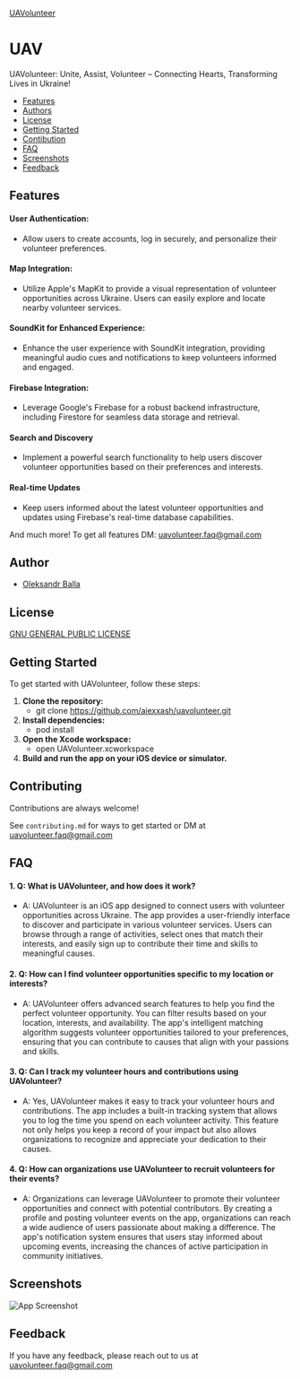 [UAVolunteer](UAV/UAV-images/Header.png)

# UAV

UAVolunteer: Unite, Assist, Volunteer – Connecting Hearts, Transforming Lives in Ukraine!


* [Features](#Features)
* [Authors](#Authors)
* [License](#License)
* [Getting Started](#Getting-Started)
* [Contibution](#Contibution)
* [FAQ](#FAQ)
* [Screenshots](#Screenshots)
* [Feedback](#Feedback)

## Features

#### User Authentication:
- Allow users to create accounts, log in securely, and personalize their volunteer preferences.
#### Map Integration:
- Utilize Apple's MapKit to provide a visual representation of volunteer opportunities across Ukraine. Users can easily explore and locate nearby volunteer services.
#### SoundKit for Enhanced Experience:
- Enhance the user experience with SoundKit integration, providing meaningful audio cues and notifications to keep volunteers informed and engaged.
#### Firebase Integration:
- Leverage Google's Firebase for a robust backend infrastructure, including Firestore for seamless data storage and retrieval.
#### Search and Discovery
- Implement a powerful search functionality to help users discover volunteer opportunities based on their preferences and interests.
#### Real-time Updates
- Keep users informed about the latest volunteer opportunities and updates using Firebase's real-time database capabilities.

And much more! To get all features DM: uavolunteer.faq@gmail.com


## Author

- [Oleksandr Balla](https://www.github.com/aiexxash)


## License

[GNU GENERAL PUBLIC LICENSE](https://github.com/aiexxash/UAV/blob/main/LICENSE)

## Getting Started

To get started with UAVolunteer, follow these steps:

1. **Clone the repository:**
    - git clone https://github.com/aiexxash/uavolunteer.git
2. **Install dependencies:**
    - pod install
3. **Open the Xcode workspace:**
    - open UAVolunteer.xcworkspace
4. **Build and run the app on your iOS device or simulator.**


## Contributing

Contributions are always welcome!

See `contributing.md` for ways to get started or DM at uavolunteer.faq@gmail.com

## FAQ

#### 1. Q: What is UAVolunteer, and how does it work?

- A: UAVolunteer is an iOS app designed to connect users with volunteer opportunities across Ukraine. The app provides a user-friendly interface to discover and participate in various volunteer services. Users can browse through a range of activities, select ones that match their interests, and easily sign up to contribute their time and skills to meaningful causes.

#### 2. Q: How can I find volunteer opportunities specific to my location or interests?

- A: UAVolunteer offers advanced search features to help you find the perfect volunteer opportunity. You can filter results based on your location, interests, and availability. The app's intelligent matching algorithm suggests volunteer opportunities tailored to your preferences, ensuring that you can contribute to causes that align with your passions and skills.

#### 3. Q: Can I track my volunteer hours and contributions using UAVolunteer?

- A: Yes, UAVolunteer makes it easy to track your volunteer hours and contributions. The app includes a built-in tracking system that allows you to log the time you spend on each volunteer activity. This feature not only helps you keep a record of your impact but also allows organizations to recognize and appreciate your dedication to their causes.

#### 4. Q: How can organizations use UAVolunteer to recruit volunteers for their events?

- A: Organizations can leverage UAVolunteer to promote their volunteer opportunities and connect with potential contributors. By creating a profile and posting volunteer events on the app, organizations can reach a wide audience of users passionate about making a difference. The app's notification system ensures that users stay informed about upcoming events, increasing the chances of active participation in community initiatives.

## Screenshots

![App Screenshot](https://via.placeholder.com/468x300?text=App+Screenshot+Here)


## Feedback

If you have any feedback, please reach out to us at uavolunteer.faq@gmail.com
